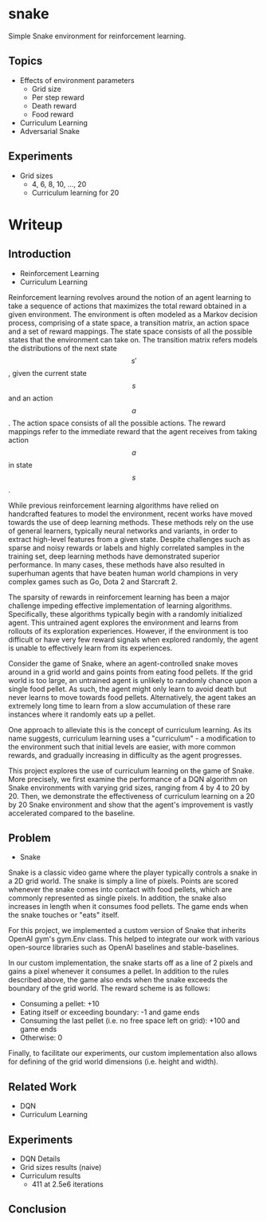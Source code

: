 # snake
Simple Snake environment for reinforcement learning.

## Topics

- Effects of environment parameters
	- Grid size
	- Per step reward
	- Death reward
	- Food reward
- Curriculum Learning
- Adversarial Snake

## Experiments

- Grid sizes
	- 4, 6, 8, 10, ..., 20
	- Curriculum learning for 20

# Writeup

## Introduction

- Reinforcement Learning
- Curriculum Learning

Reinforcement learning revolves around the notion of an agent learning to take a sequence of actions that maximizes the total reward obtained in a given environment. The environment is often modeled as a Markov decision process, comprising of a state space, a transition matrix, an action space and a set of reward mappings. The state space consists of all the possible states that the environment can take on. The transition matrix refers models the distributions of the next state $$s'$$, given the current state $$s$$ and an action $$a$$. The action space consists of all the possible actions. The reward mappings refer to the immediate reward that the agent receives from taking action $$a$$ in state $$s$$.

While previous reinforcement learning algorithms have relied on handcrafted features to model the environment, recent works have moved towards the use of deep learning methods. These methods rely on the use of general learners, typically neural networks and variants, in order to extract high-level features from a given state. Despite challenges such as sparse and noisy rewards or labels and highly correlated samples in the training set, deep learning methods have demonstrated superior performance. In many cases, these methods have also resulted in superhuman agents that have beaten human world champions in very complex games such as Go, Dota 2 and Starcraft 2.

The sparsity of rewards in reinforcement learning has been a major challenge impeding effective implementation of learning algorithms. Specifically, these algorithms typically begin with a randomly initialized agent. This untrained agent explores the environment and learns from rollouts of its exploration experiences. However, if the environment is too difficult or have very few reward signals when explored randomly, the agent is unable to effectively learn from its experiences.

Consider the game of Snake, where an agent-controlled snake moves around in a grid world and gains points from eating food pellets. If the grid world is too large, an untrained agent is unlikely to randomly chance upon a single food pellet. As such, the agent might only learn to avoid death but never learns to move towards food pellets. Alternatively, the agent takes an extremely long time to learn from a slow accumulation of these rare instances where it randomly eats up a pellet.

One approach to alleviate this is the concept of curriculum learning. As its name suggests, curriculum learning uses a "curriculum" - a modification to the environment such that initial levels are easier, with more common rewards, and gradually increasing in difficulty as the agent progresses.

This project explores the use of curriculum learning on the game of Snake. More precisely, we first examine the performance of a DQN algorithm on Snake environments with varying grid sizes, ranging from 4 by 4 to 20 by 20. Then, we demonstrate the effectiveness of curriculum learning on a 20 by 20 Snake environment and show that the agent's improvement is vastly accelerated compared to the baseline.

## Problem

- Snake

Snake is a classic video game where the player typically controls a snake in a 2D grid world. The snake is simply a line of pixels. Points are scored whenever the snake comes into contact with food pellets, which are commonly represented as single pixels. In addition, the snake also increases in length when it consumes food pellets. The game ends when the snake touches or "eats" itself.

For this project, we implemented a custom version of Snake that inherits OpenAI gym's gym.Env class. This helped to integrate our work with various open-source libraries such as OpenAI baselines and stable-baselines.

In our custom implementation, the snake starts off as a line of 2 pixels and gains a pixel whenever it consumes a pellet. In addition to the rules described above, the game also ends when the snake exceeds the boundary of the grid world. The reward scheme is as follows:

- Consuming a pellet: +10
- Eating itself or exceeding boundary: -1 and game ends
- Consuming the last pellet (i.e. no free space left on grid): +100 and game ends
- Otherwise: 0

Finally, to facilitate our experiments, our custom implementation also allows for defining of the grid world dimensions (i.e. height and width).

## Related Work

- DQN
- Curriculum Learning

## Experiments

- DQN Details
- Grid sizes results (naive)
- Curriculum results
	- 411 at 2.5e6 iterations

## Conclusion
